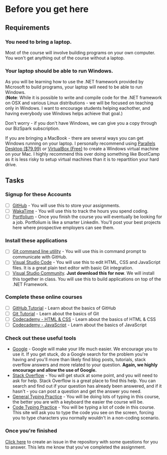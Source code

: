 # Before you get here

## Requirements

### You need to bring a laptop.
Most of the course will involve building programs on your own computer. You won't get anything out of the course without a laptop.

### Your laptop should be able to run Windows.
As you will be learning how to use the .NET framework provided by Microsoft to build programs, your laptop will need to be able to run Windows.  
(**Note**: While it is possible to write and compile code for the .NET framework on OSX and various Linux distributions - we will be focused on teaching only in Windows. I want to encourage students helping eachother, and having everybody use Windows helps achieve that goal.) 

Don't worry - if you don't have Windows, we can give you a copy through our BizSpark subscription.

If you are bringing a MacBook - there are several ways you can get Windows running on your laptop. I personally recommend using [Parallels Desktop ($79.99)](http://www.parallels.com/products/desktop/) or [VirtualBox (Free)](https://www.virtualbox.org/wiki/Downloads) to create a Windows virtual machine on your Mac.
 I highly recommend this over doing something like BootCamp as it is less risky to setup virtual machines than it is to repartition your hard drive.
## Tasks

### Signup for these Accounts
* [ ] [GitHub](https://www.github.com) - You will use this to store your assignments.
* [ ] [WakaTime](https://wakatime.com/signup) - You will use this to track the hours you spend coding.
* [ ] [Portfolium](https://www.portfolium.com) - Once you finish the course you will eventually be looking for a job. Portfolium is like a smarter LinkedIn. You'll post your best projects here where prospective employers can see them.

### Install these applications
* [ ] [Git command line utility](https://www.git-scm.com) - You will use this in command prompt to communicate with GitHub.
* [ ] [Visual Studio Code](https://code.visualstudio.com/) - You will use this to edit HTML, CSS and JavaScript files. It is a great plain text editor with basic Git integration.
* [ ] [Visual Studio Community](https://www.visualstudio.com/products/visual-studio-community-vs). **Just download this for now**. We will install this together in class. You will use this to build applications on top of the .NET Framework.

### Complete these online courses
* [ ] [GitHub Tutorial](https://guides.github.com/activities/hello-world/) - Learn about the basics of GitHub
* [ ] [Git Tutorial](https://try.github.io/levels/1/challenges/1) - Learn about the basics of Git
* [ ] [Codecademy - HTML & CSS](https://www.codecademy.com/tracks/web) - Learn about the basics of HTML & CSS
* [ ] [Codecademy - JavaScript](https://www.codecademy.com/tracks/javascript) - Learn about the basics of JavaScript

### Check out these useful tools
* [Google](http://www.google.com) - Google will make your life much easier. We encourage you to use it. If you get stuck, do a Google search for the problem you're having and you'll more than likely find blog posts, tutorials, stack overflow answers and more related to your question. **Again, we highly encourage and allow the use of Google.**
* [Stack Overflow](http://www.stackoverflow.com) - You will get stuck at some point, and you will need to ask for help. Stack Overflow is a great place to find this help. You can search and find out if your question has already been answered, and if it hasn't - you can post a question and get the answer you need.
* [General Typing Practice](http://www.keybr.com/#!game) - You will be doing lots of typing in this course, the better you are with a keyboard the easier the course will be.
* [Code Typing Practice](https://typing.io/lesson/javascript/jquery/traversing.js/1) - You will be typing a lot of code in this course. This site will ask you to type the code you see on the screen, forcing you to type characters you normally wouldn't in a non-coding scenario.


### Once you're finished
[Click here](https://github.com/OriginCodeAcademy/Full-Sep-2015/issues/new?title=%5BCompleted%5D%200-Prerequisites&body=%2A%2A1.%20Did%20you%20sign%20up%20for%20GitHub%2C%20WakaTime%20and%20Portfolium%3F%2A%2A%0D%0A%0D%0A%0D%0A%2A%2A2.%20Did%20you%20install%20Git%20and%20Visual%20Studio%20Code%3F%2A%2A%0D%0A%0D%0A%0D%0A%2A%2A3.%20Did%20you%20download%20Visual%20Studio%20Community%202015%3F%2A%2A%0D%0A%0D%0A%0D%0A%2A%2A4.%20What%20did%20you%20think%20of%20the%20GitHub%20tutorial%3F%2A%2A%0D%0A%0D%0A%0D%0A%2A%2A5.%20What%20did%20you%20think%20of%20the%20Git%20tutorial%3F%2A%2A%0D%0A%0D%0A%0D%0A%2A%2A6.%20How%20did%20you%20find%20the%20Codecademy%20-%20HTML%20%26%20CSS%20course%3F%2A%2A%0D%0A%0D%0A%0D%0A%2A%2A7.%20How%20did%20you%20find%20the%20Codecademy%20-%20JavaScript%20course%3F%2A%2A%0D%0A%0D%0A%0D%0A%2A%2A8.%20Did%20you%20checkout%20any%20of%20the%20useful%20tools%3F%2A%2A%0D%0A%0D%0A%0D%0A%2A%2A9.%20Do%20you%20feel%20ready%20to%20learn%3F%2A%2A%0D%0A%0D%0A) to create an issue in the repository with some questions for you to answer. This lets me know that you've completed the assignment.
